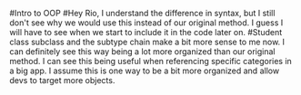 #Intro to OOP
#Hey Rio, I understand the difference in syntax, but I still don't see why we would use this instead of our original method. I guess I will have to see when we start to include it in the code later on.
#Student class subclass and the subtype chain make a bit more sense to me now. I can definitely see this way being a lot more organized than our original method. I can see this being useful when referencing specific categories in a big app. I assume this is one way to be a bit more organized and allow devs to target more objects. 